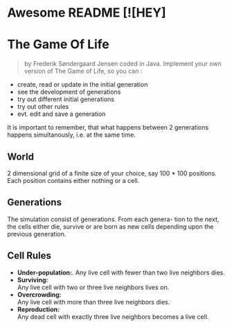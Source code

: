 # Awesome README [![HEY]


# The Game Of Life
> by Frederik Søndergaard Jensen coded in Java.
Implement your own version of The Game of Life, so you can :
- create, read or update in the initial generation
- see the development of generations
- try out different initial generations
- try out other rules
- evt. edit and save a generation

It is important to remember, that what happens between 2 generations happens
simultanously, i.e. at the same time.
## World
2 dimensional grid of a finite size of your choice, say 100 * 100 positions.  
Each position contains either nothing or a cell.

## Generations
The simulation consist of generations. From each genera- tion to the next, the cells either die, survive or are born as new cells depending upon the previous generation.

## Cell Rules
- **Under-population:**. 
  Any live cell with fewer than two live neighbors dies.
- **Surviving:**  
  Any live cell with two or three live neighbors lives on.
- **Overcrowding:**  
  Any live cell with more than three live neighbors dies.
- **Reproduction:**  
  Any dead cell with exactly three live neighbors becomes a live cell.
